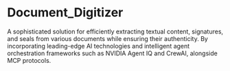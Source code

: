 # Document_Digitizer
A sophisticated solution for efficiently extracting textual content, signatures, and seals from various documents while ensuring their authenticity. By incorporating leading-edge AI technologies and intelligent agent orchestration frameworks such as NVIDIA Agent IQ and CrewAI, alongside MCP protocols.
